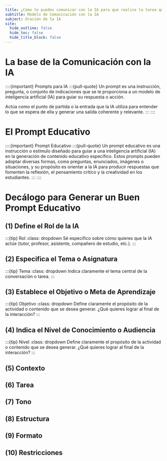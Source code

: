 ```yaml
---
title: ¿Cómo te puedes comunicar con la IA para que realice la tarea que le pides?
subtitle: Modelo de Comunicación con la IA  
subject: Oración de la IA
site:
  hide_outline: false
  hide_toc: false
  hide_title_block: false
---
```

# La base de la Comunicación con la IA

::::{important} Prompts para IA 
:::{pull-quote}
Un prompt es una instrucción, pregunta, o conjunto de indicaciones que se le proporciona a un modelo de inteligencia artificial (IA) para guiar su respuesta o acción. 

Actúa como el punto de partida o la entrada que la IA utiliza para entender lo que se espera de ella y generar una salida coherente y relevante.
:::
::::

# El Prompt Educativo
::::{important} Prompt Educativo
:::{pull-quote}
Un prompt educativo es una instrucción o estímulo diseñado para guiar a una inteligencia artificial (IA) en la generación de contenido educativo específico. Estos prompts pueden adoptar diversas formas, como preguntas, enunciados, imágenes o situaciones, y su propósito es orientar a la IA para producir respuestas que fomenten la reflexión, el pensamiento crítico y la creatividad en los estudiantes.
:::
::::

# Decálogo para Generar un Buen Prompt Educativo

## (1) Define el Rol de la IA
:::{tip} Rol
:class: dropdown
Sé específico sobre cómo quieres que la IA actúe (tutor, profesor, asistente, compañero de estudio, etc.).
:::

## (2) Especifica el Tema o Asignatura
:::{tip} Tema
:class: dropdown
Indica claramente el tema central de la conversación o tarea.
:::

## (3) Establece el Objetivo o Meta de Aprendizaje
:::{tip} Objetivo
:class: dropdown
Define claramente el propósito de la actividad o contenido que se desea generar. ¿Qué quieres lograr al final de la interacción?
:::

## (4) Indica el Nivel de Conocimiento o Audiencia

:::{tip} Nivel
:class: dropdown
Define claramente el propósito de la actividad o contenido que se desea generar. ¿Qué quieres lograr al final de la interacción?
:::

## (5) Contexto

## (6) Tarea

## (7) Tono

## (8) Estructura

## (9) Formato

## (10) Restricciones